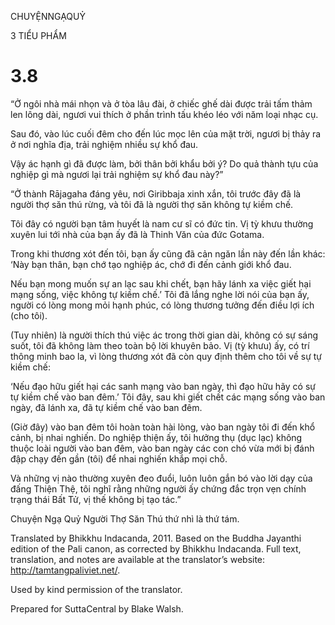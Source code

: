 CHUYỆNNGẠQUỶ

3 TIỂU PHẨM

# 3.8

“Ở ngôi nhà mái nhọn và ở tòa lâu đài, ở chiếc ghế dài được trải tấm thảm len lông dài, ngươi vui thích ở phần trình tấu khéo léo với năm loại nhạc cụ.

Sau đó, vào lúc cuối đêm cho đến lúc mọc lên của mặt trời, ngươi bị thảy ra ở nơi nghĩa địa, trải nghiệm nhiều sự khổ đau.

Vậy ác hạnh gì đã được làm, bởi thân bởi khẩu bởi ý? Do quả thành tựu của nghiệp gì mà ngươi lại trải nghiệm sự khổ đau này?”

“Ở thành Rājagaha đáng yêu, nơi Giribbaja xinh xắn, tôi trước đây đã là người thợ săn thú rừng, và tôi đã là người thợ săn không tự kiềm chế.

Tôi đây có người bạn tâm huyết là nam cư sĩ có đức tin. Vị tỳ khưu thường xuyên lui tới nhà của bạn ấy đã là Thinh Văn của đức Gotama.

Trong khi thương xót đến tôi, bạn ấy cũng đã cản ngăn lần này đến lần khác: ‘Này bạn thân, bạn chớ tạo nghiệp ác, chớ đi đến cảnh giới khổ đau.

Nếu bạn mong muốn sự an lạc sau khi chết, bạn hãy lánh xa việc giết hại mạng sống, việc không tự kiềm chế.’ Tôi đã lắng nghe lời nói của bạn ấy, người có lòng mong mỏi hạnh phúc, có lòng thương tưởng đến điều lợi ích (cho tôi).

(Tuy nhiên) là người thích thú việc ác trong thời gian dài, không có sự sáng suốt, tôi đã không làm theo toàn bộ lời khuyên bảo. Vị (tỳ khưu) ấy, có trí thông minh bao la, vì lòng thương xót đã còn quy định thêm cho tôi về sự tự kiềm chế:

‘Nếu đạo hữu giết hại các sanh mạng vào ban ngày, thì đạo hữu hãy có sự tự kiềm chế vào ban đêm.’ Tôi đây, sau khi giết chết các mạng sống vào ban ngày, đã lánh xa, đã tự kiềm chế vào ban đêm.

(Giờ đây) vào ban đêm tôi hoàn toàn hài lòng, vào ban ngày tôi đi đến khổ cảnh, bị nhai nghiến. Do nghiệp thiện ấy, tôi hưởng thụ (dục lạc) không thuộc loài người vào ban đêm, vào ban ngày các con chó vừa mới bị đánh đập chạy đến gần (tôi) để nhai nghiến khắp mọi chỗ.

Và những vị nào thường xuyên đeo đuổi, luôn luôn gắn bó vào lời dạy của đấng Thiện Thệ, tôi nghĩ rằng những người ấy chứng đắc trọn vẹn chính trạng thái Bất Tử, vị thế không bị tạo tác.”

Chuyện Ngạ Quỷ Người Thợ Săn Thú thứ nhì là thứ tám.

Translated by Bhikkhu Indacanda, 2011. Based on the Buddha Jayanthi edition of the Pali canon, as corrected by Bhikkhu Indacanda. Full text, translation, and notes are available at the translator’s website: http://tamtangpaliviet.net/.

Used by kind permission of the translator.

Prepared for SuttaCentral by Blake Walsh.